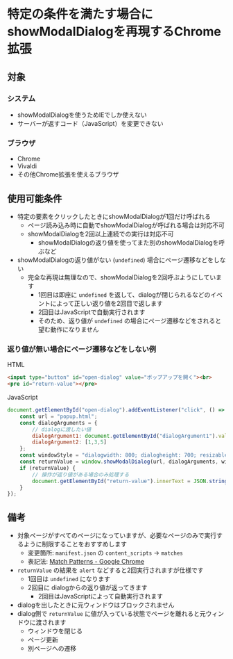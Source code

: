 # 特定の条件を満たす場合にshowModalDialogを再現するChrome拡張

## 対象
### システム
* showModalDialogを使うためIEでしか使えない
* サーバーが返すコード（JavaScript）を変更できない

### ブラウザ
* Chrome
* Vivaldi
* その他Chrome拡張を使えるブラウザ

## 使用可能条件
* 特定の要素をクリックしたときにshowModalDialogが1回だけ呼ばれる
	* ページ読み込み時に自動でshowModalDialogが呼ばれる場合は対応不可
	* showModalDialogを2回以上連続での実行は対応不可
		* showModalDialogの返り値を使ってまた別のshowModalDialogを呼ぶなど
* showModalDialogの返り値がない (`undefined`) 場合にページ遷移などをしない
	* 完全な再現は無理なので、showModalDialogを2回呼ぶようにしています
		* 1回目は即座に `undefined` を返して、dialogが閉じられるなどのイベントによって正しい返り値を2回目で返します
		* 2回目はJavaScriptで自動実行されます
		* そのため、返り値が `undefined` の場合にページ遷移などをされると望む動作になりません


### 返り値が無い場合にページ遷移などをしない例
HTML
```html
<input type="button" id="open-dialog" value="ポップアップを開く"><br>
<pre id="return-value"></pre>
```
JavaScript
```js
document.getElementById("open-dialog").addEventListener("click", () => {
	const url = "popup.html";
	const dialogArguments = {
		// dialogに渡したい値
		dialogArgument1: document.getElementById("dialogArgument1").value,
		dialogArgument2: [1,3,5]
	};
	const windowStyle = "dialogwidth: 800; dialogheight: 700; resizable: yes";
	const returnValue = window.showModalDialog(url, dialogArguments, windowStyle);
	if (returnValue) {
		// 操作が返り値がある場合のみ処理する
		document.getElementById("return-value").innerText = JSON.stringify(returnValue, "", "\t");
	}
});
```

## 備考
* 対象ページがすべてのページになっていますが、必要なページのみで実行するように制限することをおすすめします
	* 変更箇所: `manifest.json` の `content_scripts` -> `matches`
	* 表記法: [Match Patterns - Google Chrome](https://developer.chrome.com/extensions/match_patterns "https://developer.chrome.com/extensions/match_patterns")
* `returnValue` の結果を `alert` などすると2回実行されますが仕様です
	* 1回目は `undefined` になります
	* 2回目に dialogからの返り値が返ってきます
		* 2回目はJavaScriptによって自動実行されます
* dialogを出したときに元ウィンドウはブロックされません
* dialog側で `returnValue` に値が入っている状態でページを離れると元ウィンドウに渡されます
	* ウィンドウを閉じる
	* ページ更新
	* 別ページへの遷移
